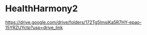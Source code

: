 # HealthHarmony2

https://drive.google.com/drive/folders/172Tg5lmsiKa5R7HY-epao-15YRZUYctp?usp=drive_link
